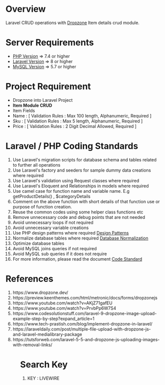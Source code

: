 # Overview
Laravel CRUD operations with <a href="https://docs.dropzone.dev/" target="_blank">Dropzone</a> Item details crud module.

Server Requirements
=====================================
<ul>
  <li><a href="https://www.php.net/" target="_blank">PHP Version</a> => 7.4 or higher</li>
  <li><a href="https://laravel.com/docs/master" target="_blank">Laravel Version</a> => 8 or higher</li>
  <li><a href="https://www.mysql.com/" target="_blank">MySQL Version</a> => 5.7 or higher</li>
</ul>

# Project Requirement
<ul>
  <li>Dropzone into Laravel Project </li>  
  <li><b>Item Module CRUD</b></li>
  <li>Item Fields</li>
  <li>Name : [ Validation Rules : Max 100 length, Alphanumeric, Required ] </li>
  <li>Sku : [ Validation Rules : Max 5 length, Alphanumeric, Required ]</li>
  <li>Price : [ Validation Rules : 2 Digit Decimal Allowed, Required ]</li>
</ul>

# Laravel / PHP Coding Standards
<ol>
 <li>Use Laravel's migration scripts for database schema and tables related to further all operations</li>
 <li>Use Laravel's factory and seeders for sample dummy data creations where required</li>
 <li>Use Laravel's validation using Request classes where required</li>
 <li>Use Laravel's Eloquent and Relationships in models where required</li>
 <li>Use camel case for function name and variable name. E.g getProductDetails() , $categoryDetails </li>
 <li>Comment on the above function with short details of that function use or purpose of function creation. </li>
 <li>Reuse the common codes using some helper class functions etc</li>
 <li>Remove unnecessary code and debug points that are not needed</li>
 <li>Avoid unnecessary loops if not required</li>
 <li>Avoid unnecessary variable creations</li>
 <li>Use PHP design patterns where required <a href="https://refactoring.guru/design-patterns/php" target="_blank">Design Patterns</a></li>    <li>Normalize database tables where required <a href="https://www.guru99.com/database-normalization.html" target="_blank">Database Normalization</a></li>
 <li>Optimize database tables</li>
 <li>Avoid MySQL joins queries if not required</li>
 <li>Avoid MySQL sub queries if it does not require</li>
 <li>For more information, please read the document <a href="https://drive.google.com/drive/folders/1_nxEPw01QnVkVQfZ2WtXyeX7NcQ6ENdh" target='_blank'>Code Standard</a>
</ol>


# References
<ol>
 <li>https://www.dropzone.dev/</li>
 <li>https://preview.keenthemes.com/html/metronic/docs/forms/dropzonejs</li>
 <li>https://www.youtube.com/watch?v=AKjZ71gafEU</li>
 <li>https://www.youtube.com/watch?v=PrvbPp6W7S4</li>
 <li>https://www.codesolutionstuff.com/laravel-9-dropzone-image-upload-example-step-by-step?expand_article=1</li>
 <li>https://www.tech-prastish.com/blog/implement-dropzone-in-laravel/</li>
 <li>https://laraveldaily.com/post/multiple-file-upload-with-dropzone-js-and-laravel-medialibrary-package</li>
 <li>https://tutsforweb.com/laravel-5-5-and-dropzone-js-uploading-images-with-removal-links/</li>
<ol> 


# Search Key
<ol>
  <li>KEY : LIVEWIRE</li>
</ol>
